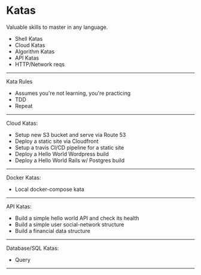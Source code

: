 Katas
===

Valuable skills to master in any language.

* Shell Katas 
* Cloud Katas
* Algorithm Katas
* API Katas
* HTTP/Network reqs 

---

Kata Rules

* Assumes you're not learning, you're practicing
* TDD
* Repeat

---

Cloud Katas:

  * Setup new S3 bucket and serve via Route 53
  * Deploy a static site via Cloudfront
  * Setup a travis CI/CD pipeline for a static site
  * Deploy a Hello World Wordpress build
  * Deploy a Hello World Rails w/ Postgres build

---

Docker Katas:

  * Local docker-compose kata


---

API Katas:

  * Build a simple hello world API and check its health
  * Build a simple user social-network structure
  * Build a financial data structure

---

Database/SQL Katas:

  * Query

---
